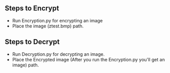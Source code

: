 ## Steps to Encrypt
* Run Encryption.py for encrypting an image
* Place the image (ztest.bmp) path. 

## Steps to Decrypt
* Run Decryption.py for decrypting an image.
* Place the Encrypted image (After you run the Encryption.py you'll get an image) path.





